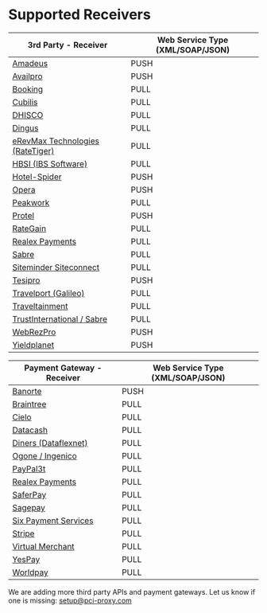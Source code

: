 # Supported Receivers

| 3rd Party - Receiver | Web Service Type \(XML/SOAP/JSON\) |
| --- | --- |
| [Amadeus](http://www.amadeus.com/) | PUSH |
| [Availpro](http://site.availpro.com/) | PUSH |
| [Booking](https://www.booking.com/) | PULL |
| [Cubilis](http://www.cubilis.com/) | PULL |
| [DHISCO](http://www.dhisco.com/) | PULL |
| [Dingus](https://www.dingus-services.com/en/) | PULL |
| [eRevMax Technologies \(RateTiger\)](http://www.erevmax.com/) | PULL |
| [HBSI \(IBS Software\)](http://www.hotelbookingsolutions.com/) | PULL |
| [Hotel-Spider](http://www.hotel-spider.com/en/) | PUSH |
| [Opera](https://www.oracle.com/industries/hospitality/products/opera-cloud-services.html) | PUSH |
| [Peakwork](http://www.peakwork.com/) | PULL |
| [Protel](http://www.protel.net/de/) | PUSH |
| [RateGain](http://rategain.com/) | PULL |
| [Realex Payments](https://www.realexpayments.com/) | PULL |
| [Sabre](http://www.sabre.com) | PULL |
| [Siteminder Siteconnect ](http://www.siteminder.com/) | PULL |
| [Tesipro](http://tesipro.com/) | PUSH |
| [Travelport \(Galileo\)](https://www.travelport.com) | PULL |
| [Traveltainment](http://www.traveltainment.de/) | PULL |
| [TrustInternational / Sabre](http://www.trustinternational.com/) | PULL |
| [WebRezPro](http://www.webrezpro.com/) | PUSH |
| [Yieldplanet](https://www.yieldplanet.com/) | PUSH |

| Payment Gateway - Receiver | Web Service Type \(XML/SOAP/JSON\) |
| --- | --- |
| [Banorte](https://www.banorte.com/wps/portal/gfb/Home/inicio/!ut/p/a1/hc7LDoIwEAXQb3HBlo5QEN01kPCM-IgRujFgasFUSgDh90XixsTH7O7k3MwgihJEq6wvedaVssrEM1Pz5Gpzy9NtCGMn1IH4W-OwwxsXO8YI0hHAlyHwr39EdCK2Szy8iABi7GpArHWA98ZSA998gR8nAkS5kPn0bkqqXLc4og27sIY16r0Z10XX1e1KAQWGYVC5lFww9Vwo8KlRyLZDyRtE9S2BqyH6iMxmD9c73J8!/dl5/d5/L2dBISEvZ0FBIS9nQSEh/) | PUSH |
| [Braintree](https://www.braintreepayments.com/) | PULL |
| [Cielo](http://www.cielo.com.br/) | PULL |
| [Datacash](http://www.mastercard.com/gateway/) | PULL |
| [Diners \(Dataflexnet\)](https://www.dinersclub.com/) | PULL |
| [Ogone / Ingenico](https://ingenico.co.uk/epayments) | PULL |
| [PayPal3t](https://www.paypal.com/us/webapps/mpp/home) | PULL |
| [Realex Payments](https://www.realexpayments.com/) | PULL |
| [SaferPay](https://www.six-payment-services.com/en/site/e-commerce/home.html) | PULL |
| [Sagepay](http://www.sagepay.co.uk/) | PULL |
| [Six Payment Services](https://www.six-payment-services.com/en/home.html) | PULL |
| [Stripe](https://stripe.com/de) | PULL |
| [Virtual Merchant](https://www.myvirtualmerchant.com/VirtualMerchant/) | PULL |
| [YesPay](http://yespay.co.in/) | PULL |
| [Worldpay](http://www.worldpay.com/) | PULL |

We are adding more third party APIs and payment gateways. Let us know if one is missing: [setup@pci-proxy.com](mailto:setup@pci-proxy.com)

